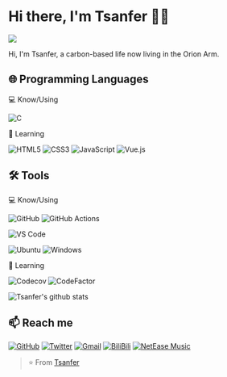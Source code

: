 # Hi there, I'm Tsanfer 👋👾

![](https://komarev.com/ghpvc/?username=Tsanfer&style=flat-square)

Hi, I'm Tsanfer, a carbon-based life now living in the Orion Arm.

<!-- - 🔭 I’m currently working on ... -->
<!-- - 👯 I’m looking to collaborate on ... -->
<!-- - 🤔 I’m looking for help with ... -->
<!-- - 💬 Ask me about ... -->
<!-- - ⚡ Fun fact: ... -->
<!-- - 😄 Pronouns: ... -->

## 🌐 Programming Languages

💻 Know/Using

![C](https://img.shields.io/badge/-C-A8B9CC?style=flat-square&logo=C&logoColor=white)

🌱 Learning

![HTML5](https://img.shields.io/badge/-HTML5-E34F26?style=flat-square&logo=HTML5&logoColor=white)
![CSS3](https://img.shields.io/badge/-CSS3-1572B6?style=flat-square&logo=CSS3)
![JavaScript](https://img.shields.io/badge/-JavaScript-F7DF1E?style=flat-square&logo=JavaScript&logoColor=white)
![Vue.js](https://img.shields.io/badge/-Vue.js-4FC08D?style=flat-square&logo=Vue.js&logoColor=white)

## 🛠️ Tools

💻 Know/Using

![GitHub](https://img.shields.io/badge/-GitHub-181717?style=flat-square&logo=GitHub)
![GitHub Actions](http://img.shields.io/badge/-Github%20Actions-2088FF?style=flat-square&logo=github-actions&logoColor=white)

![VS Code](http://img.shields.io/badge/-VS%20Code-007ACC?style=flat-square&logo=Visual-Studio-Code)

![Ubuntu](http://img.shields.io/badge/-Ubuntu-E95420?style=flat-square&logo=Ubuntu&logoColor=white)
![Windows](http://img.shields.io/badge/-Windows-0078D6?style=flat-square&logo=Windows)

🌱 Learning

![Codecov](http://img.shields.io/badge/-Codecov-F01F7A?style=flat-square&logo=Codecov&logoColor=white)
![CodeFactor](http://img.shields.io/badge/-CodeFactor-F44A6A?style=flat-square&logo=CodeFactor&logoColor=white)

![Tsanfer's github stats](https://github-readme-stats.vercel.app/api?username=Tsanfer&show_icons=true&theme=tokyonight)

## 📫 Reach me

[![GitHub](https://img.shields.io/badge/-GitHub-181717?style=flat-square&logo=GitHub&link=https://github.com/Tsanfer/)](https://github.com/Tsanfer/)
[![Twitter](https://img.shields.io/badge/-Twitter-1DA1F2?style=flat-square&logo=Twitter&logoColor=white&link=https://twitter.com/a1124851454)](https://twitter.com/a1124851454)
[![Gmail](https://img.shields.io/badge/-Gmail-D14836?style=flat-square&logo=Gmail&logoColor=white&link=mailto:a1124851454@gmail.com)](mailto:a1124851454@gmail.com)
[![BiliBili](https://img.shields.io/badge/-BiliBili-00A0D8?style=flat-square&link=https://space.bilibili.com/12167681)](https://space.bilibili.com/12167681)
[![NetEase Music](https://img.shields.io/badge/-NetEase%20Music-E20000?style=flat-square&https://music.163.com/#/user/home?id=69696518)](https://music.163.com/#/user/home?id=69696518)

> ⭐ From [Tsanfer](https://github.com/Tsanfer)
